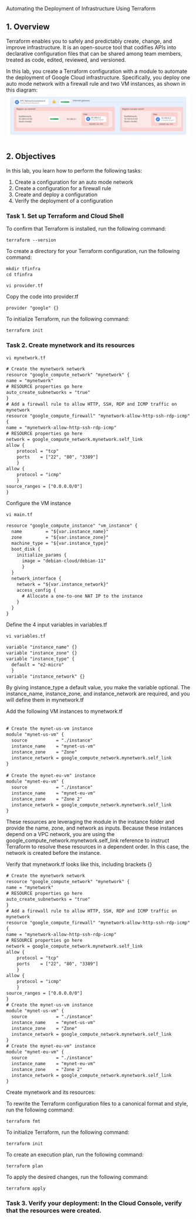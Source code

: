 Automating the Deployment of Infrastructure Using Terraform

## 1. Overview
Terraform enables you to safely and predictably create, change, and improve infrastructure. It is an open-source tool that codifies APIs into declarative configuration files that can be shared among team members, treated as code, edited, reviewed, and versioned.

In this lab, you create a Terraform configuration with a module to automate the deployment of Google Cloud infrastructure. Specifically, you deploy one auto mode network with a firewall rule and two VM instances, as shown in this diagram:
![](image.png)
## 2. Objectives
In this lab, you learn how to perform the following tasks:

1. Create a configuration for an auto mode network
2. Create a configuration for a firewall rule
3. Create and deploy a configuration
4. Verify the deployment of a configuration

### Task 1. Set up Terraform and Cloud Shell
To confirm that Terraform is installed, run the following command:
```
terraform --version
```
To create a directory for your Terraform configuration, run the following command:
```
mkdir tfinfra
cd tfinfra
```

```
vi provider.tf
```
Copy the code into provider.tf
```
provider "google" {}
```
To initialize Terraform, run the following command:
```
terraform init
```

### Task 2. Create mynetwork and its resources
```
vi mynetwork.tf
```

```
# Create the mynetwork network
resource "google_compute_network" "mynetwork" {
name = "mynetwork"
# RESOURCE properties go here
auto_create_subnetworks = "true"
}
# Add a firewall rule to allow HTTP, SSH, RDP and ICMP traffic on mynetwork
resource "google_compute_firewall" "mynetwork-allow-http-ssh-rdp-icmp" {
name = "mynetwork-allow-http-ssh-rdp-icmp"
# RESOURCE properties go here
network = google_compute_network.mynetwork.self_link
allow {
    protocol = "tcp"
    ports    = ["22", "80", "3389"]
    }
allow {
    protocol = "icmp"
    }
source_ranges = ["0.0.0.0/0"]
}
```
Configure the VM instance
```
vi main.tf
```

```
resource "google_compute_instance" "vm_instance" {
  name         = "${var.instance_name}"
  zone         = "${var.instance_zone}"
  machine_type = "${var.instance_type}"
  boot_disk {
    initialize_params {
      image = "debian-cloud/debian-11"
      }
  }
  network_interface {
    network = "${var.instance_network}"
    access_config {
      # Allocate a one-to-one NAT IP to the instance
    }
  }
}
```
Define the 4 input variables in variables.tf
```
vi variables.tf
```

```
variable "instance_name" {}
variable "instance_zone" {}
variable "instance_type" {
  default = "e2-micro"
  }
variable "instance_network" {}
```
By giving instance_type a default value, you make the variable optional. The instance_name, instance_zone, and instance_network are required, and you will define them in mynetwork.tf

Add the following VM instances to mynetwork.tf
```

# Create the mynet-us-vm instance
module "mynet-us-vm" {
  source           = "./instance"
  instance_name    = "mynet-us-vm"
  instance_zone    = "Zone"
  instance_network = google_compute_network.mynetwork.self_link
}

# Create the mynet-eu-vm" instance
module "mynet-eu-vm" {
  source           = "./instance"
  instance_name    = "mynet-eu-vm"
  instance_zone    = "Zone 2"
  instance_network = google_compute_network.mynetwork.self_link
}
```
These resources are leveraging the module in the instance folder and provide the name, zone, and network as inputs. Because these instances depend on a VPC network, you are using the google_compute_network.mynetwork.self_link reference to instruct Terraform to resolve these resources in a dependent order. In this case, the network is created before the instance.

Verify that mynetwork.tf looks like this, including brackets {}
```
# Create the mynetwork network
resource "google_compute_network" "mynetwork" {
name = "mynetwork"
# RESOURCE properties go here
auto_create_subnetworks = "true"
}
# Add a firewall rule to allow HTTP, SSH, RDP and ICMP traffic on mynetwork
resource "google_compute_firewall" "mynetwork-allow-http-ssh-rdp-icmp" {
name = "mynetwork-allow-http-ssh-rdp-icmp"
# RESOURCE properties go here
network = google_compute_network.mynetwork.self_link
allow {
    protocol = "tcp"
    ports    = ["22", "80", "3389"]
    }
allow {
    protocol = "icmp"
    }
source_ranges = ["0.0.0.0/0"]
}
# Create the mynet-us-vm instance
module "mynet-us-vm" {
  source           = "./instance"
  instance_name    = "mynet-us-vm"
  instance_zone    = "Zone"
  instance_network = google_compute_network.mynetwork.self_link
}
# Create the mynet-eu-vm" instance
module "mynet-eu-vm" {
  source           = "./instance"
  instance_name    = "mynet-eu-vm"
  instance_zone    = "Zone 2"
  instance_network = google_compute_network.mynetwork.self_link
}
```

Create mynetwork and its resources:

To rewrite the Terraform configuration files to a canonical format and style, run the following command:
```
terraform fmt
```
To initialize Terraform, run the following command:
```
terraform init
```
To create an execution plan, run the following command:
```
terraform plan
```
To apply the desired changes, run the following command:
```
terraform apply
```
### Task 3. Verify your deployment: In the Cloud Console, verify that the resources were created.
